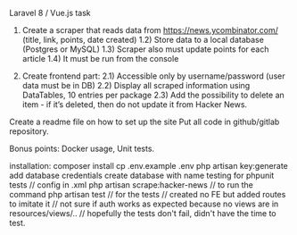 Laravel 8 / Vue.js task

1) Create a scraper that reads data from
   https://news.ycombinator.com/ (title, link, points, date created)
   1.2) Store data to a local database (Postgres or MySQL)
   1.3) Scraper also must update points for each article
   1.4) It must be run from the console

2) Create frontend part:
   2.1) Accessible only by username/password (user data must be in DB)
   2.2) Display all scraped information using DataTables, 10 entries per package
   2.3) Add the possibility to delete an item - if it’s deleted, then do not update it from Hacker News.

Create a readme file on how to set up the site
Put all code in github/gitlab repository.

Bonus points: Docker usage, Unit tests.

installation:
composer install
cp .env.example .env
php artisan key:generate
add database credentials
create database with name testing for phpunit tests // config in .xml
php artisan scrape:hacker-news // to run the command
php artisan test // for the tests
// created no FE but added routes to imitate it
// not sure if auth works as expected because no views are in resources/views/..
// hopefully the tests don't fail, didn't have the time to test.
